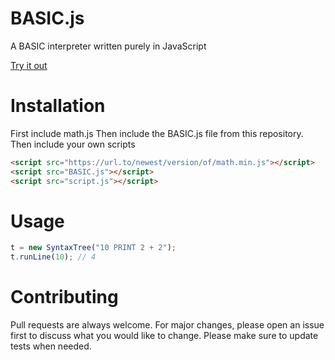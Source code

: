 # BASIC.js
A BASIC interpreter written purely in JavaScript

[Try it out](https://gllms.github.io/BASIC.js/)

# Installation
First include math.js
Then include the BASIC.js file from this repository.
Then include your own scripts

```html
<script src="https://url.to/newest/version/of/math.min.js"></script>
<script src="BASIC.js"></script>
<script src="script.js"></script>
```

# Usage
```javascript
t = new SyntaxTree("10 PRINT 2 + 2");
t.runLine(10); // 4
```
# Contributing
Pull requests are always welcome. For major changes, please open an issue first to discuss what you would like to change.
Please make sure to update tests when needed.